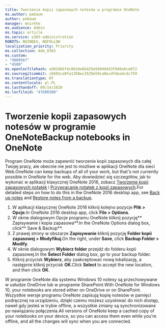 ```yaml
---
title: Tworzenie kopii zapasowych notesów w programie OneNote
ms.author: pebaum
author: pebaum
manager: mnirkhe
ms.audience: Admin
ms.topic: article
ms.service: o365-administration
ROBOTS: NOINDEX, NOFOLLOW
localization_priority: Priority
ms.collection: Adm_O365
ms.custom:
- "9000567"
- "4500"
ms.openlocfilehash: ed024bbf4c8b34e6b429a560464d3f846e6ce072
ms.sourcegitcommit: c6692ce0fa1358ec3529e59ca0ecdfdea4cdc759
ms.translationtype: HT
ms.contentlocale: pl-PL
ms.lasthandoff: 09/14/2020
ms.locfileid: "47686580"
---
```

# <a name="backup-notebooks-in-onenote"></a><span data-ttu-id="f3bcd-102">Tworzenie kopii zapasowych notesów w programie OneNote</span><span class="sxs-lookup"><span data-stu-id="f3bcd-102">Backup notebooks in OneNote</span></span>

<span data-ttu-id="f3bcd-103">Program OneNote może zapewnić tworzenie kopii zapasowych dla całej Twojej pracy, ale obecnie nie jest to możliwe w aplikacji OneNote dla sieci Web.</span><span class="sxs-lookup"><span data-stu-id="f3bcd-103">OneNote can keep backups of all of your work, but that's not currently possible in OneNote for the web.</span></span> <span data-ttu-id="f3bcd-104">Aby dowiedzieć się szczegółów, jak to wykonać w aplikacji klasycznej OneNote 2016, zobacz [Tworzenie kopii zapasowych notatek](https://support.office.com/article/back-up-notes-f58b34b0-611d-435e-87fa-7942a1767af4#id0eaabaaa=2016,_2013,_2010) i [Przywracanie notatek z kopii zapasowych](https://support.microsoft.com/office/5daf9cb0-6769-4998-a5de-f044fdd0d831).</span><span class="sxs-lookup"><span data-stu-id="f3bcd-104">For detailed steps on how to do this in the OneNote 2016 desktop app, see [Back up notes](https://support.office.com/article/back-up-notes-f58b34b0-611d-435e-87fa-7942a1767af4#id0eaabaaa=2016,_2013,_2010) and [Restore notes from a backup](https://support.microsoft.com/office/5daf9cb0-6769-4998-a5de-f044fdd0d831).</span></span>

1. <span data-ttu-id="f3bcd-105">W aplikacji klasycznej OneNote 2016 kliknij kolejno pozycje **Plik > Opcje**.</span><span class="sxs-lookup"><span data-stu-id="f3bcd-105">In OneNote 2016 desktop app, click **File > Options**.</span></span>
2. <span data-ttu-id="f3bcd-106">W oknie dialogowym Opcje programu OneNote kliknij pozycję\*\* Zapisywanie i kopia zapasowa\*\*.</span><span class="sxs-lookup"><span data-stu-id="f3bcd-106">In the OneNote Options dialog box, click\*\* Save & Backup\*\*.</span></span>
3. <span data-ttu-id="f3bcd-107">Z prawej strony w obszarze **Zapisywanie** kliknij pozycję **Folder kopii zapasowej > Modyfikuj**.</span><span class="sxs-lookup"><span data-stu-id="f3bcd-107">On the right, under **Save**, click **Backup Folder > Modify**.</span></span>
4. <span data-ttu-id="f3bcd-108">W oknie dialogowym **Wybierz folder** przejdź do folderu kopii zapasowej.</span><span class="sxs-lookup"><span data-stu-id="f3bcd-108">In the **Select Folder** dialog box, go to your backup folder.</span></span>
5. <span data-ttu-id="f3bcd-109">Kliknij przycisk **Wybierz**, aby zaakceptować nową lokalizację, a następnie kliknij przycisk **OK**.</span><span class="sxs-lookup"><span data-stu-id="f3bcd-109">Click **Select** to accept the new location, and then click **OK**.</span></span>

<span data-ttu-id="f3bcd-110">W programie OneNote dla systemu Windows 10 notesy są przechowywane w usłudze OneDrive lub w programie SharePoint.</span><span class="sxs-lookup"><span data-stu-id="f3bcd-110">With OneNote for Windows 10, your notebooks are stored either on OneDrive or on SharePoint.</span></span> <span data-ttu-id="f3bcd-111">Wszystkie wersje programu OneNote zapisują kopię notesów w pamięci podręcznej na urządzeniu, dzięki czemu możesz uzyskiwać do nich dostęp, nawet gdy jesteś w trybie offline, a wszystkie zmiany są synchronizowane po nawiązaniu połączenia.</span><span class="sxs-lookup"><span data-stu-id="f3bcd-111">All versions of OneNote keep a cached copy of your notebooks on your device, so you can access them even while you’re offline, and all the changes will sync when you are connected.</span></span>
